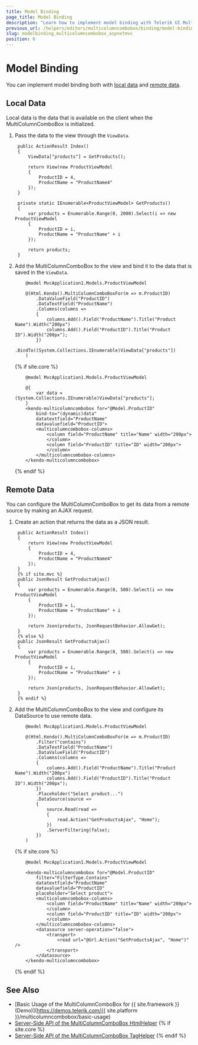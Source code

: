 ```yaml
---
title: Model Binding
page_title: Model Binding
description: "Learn how to implement model binding with Telerik UI MultiColumnComboBox component for {{ site.framework }}."
previous_url: /helpers/editors/multicolumncombobox/binding/model-binding
slug: modelbinding_multicolumncombobox_aspnetmvc
position: 6
---
```


# Model Binding

You can implement model binding both with [local data](#local-data) and [remote data](#remote-data).

## Local Data

Local data is the data that is available on the client when the MultiColumnComboBox is initialized.

1. Pass the data to the view through the `ViewData`.

        public ActionResult Index()
        {
            ViewData["products"] = GetProducts();

            return View(new ProductViewModel
            {
                ProductID = 4,
                ProductName = "ProductName4"
            });
        }

        private static IEnumerable<ProductViewModel> GetProducts()
        {
            var products = Enumerable.Range(0, 2000).Select(i => new ProductViewModel
            {
                ProductID = i,
                ProductName = "ProductName" + i
            });

            return products;
        }

1. Add the MultiColumnComboBox to the view and bind it to the data that is saved in the `ViewData`.

    ```HtmlHelper
        @model MvcApplication1.Models.ProductViewModel

        @(Html.Kendo().MultiColumnComboBoxFor(m => m.ProductID)
            .DataValueField("ProductID")
            .DataTextField("ProductName")
            .Columns(columns =>
            {
                columns.Add().Field("ProductName").Title("Product Name").Width("200px")
                columns.Add().Field("ProductID").Title("Product ID").Width("200px");
            })
            .BindTo((System.Collections.IEnumerable)ViewData["products"])
        )
    ```
    {% if site.core %}
    ```TagHelper
        @model MvcApplication1.Models.ProductViewModel

        @{
            var data = (System.Collections.IEnumerable)ViewData["products"];
        }
        <kendo-multicolumncombobox for="@Model.ProductID" 
            bind-to="(dynamic)data"
            datatextfield="ProductName"
            datavaluefield="ProductID">
            <multicolumncombobox-columns>
                <column field="ProductName" title="Name" width="200px">
                </column>
                <column field="ProductID" title="ID" width="200px">
                </column>
            </multicolumncombobox-columns>
        </kendo-multicolumncombobox>
    ```
    {% endif %}

## Remote Data

You can configure the MultiColumnComboBox to get its data from a remote source by making an AJAX request.

1. Create an action that returns the data as a JSON result.

        public ActionResult Index()
        {
            return View(new ProductViewModel
            {
                ProductID = 4,
                ProductName = "ProductName4"
            });
        }
        {% if site.mvc %}
        public JsonResult GetProductsAjax()
        {
            var products = Enumerable.Range(0, 500).Select(i => new ProductViewModel
            {
                ProductID = i,
                ProductName = "ProductName" + i
            });

            return Json(products, JsonRequestBehavior.AllowGet);
        }
        {% else %}
        public JsonResult GetProductsAjax()
        {
            var products = Enumerable.Range(0, 500).Select(i => new ProductViewModel
            {
                ProductID = i,
                ProductName = "ProductName" + i
            });

            return Json(products, JsonRequestBehavior.AllowGet);
        }
        {% endif %}

1. Add the MultiColumnComboBox to the view and configure its DataSource to use remote data.

    ```HtmlHelper
        @model MvcApplication1.Models.ProductViewModel

        @(Html.Kendo().MultiColumnComboBoxFor(m => m.ProductID)
            .Filter("contains")
            .DataTextField("ProductName")
            .DataValueField("ProductID")
            .Columns(columns =>
            {
                columns.Add().Field("ProductName").Title("Product Name").Width("200px")
                columns.Add().Field("ProductID").Title("Product ID").Width("200px");
            })
            .Placeholder("Select product...")
            .DataSource(source =>
            {
                source.Read(read =>
                {
                    read.Action("GetProductsAjax", "Home");
                })
                .ServerFiltering(false);
            })
        )
    ```
    {% if site.core %}
    ```TagHelper
        @model MvcApplication1.Models.ProductViewModel

        <kendo-multicolumncombobox for="@Model.ProductID" 
            filter="FilterType.Contains"
            datatextfield="ProductName"
            datavaluefield="ProductID"
            placeholder="Select product">
            <multicolumncombobox-columns>
                <column field="ProductName" title="Name" width="200px">
                </column>
                <column field="ProductID" title="ID" width="200px">
                </column>
            </multicolumncombobox-columns>
            <datasource server-operation="false">
                <transport>
                    <read url="@Url.Action("GetProductsAjax", "Home")" />
                </transport>
            </datasource>
        </kendo-multicolumncombobox>
    ```
    {% endif %}

## See Also

* [Basic Usage of the MultiColumnComboBox for {{ site.framework }} (Demo)](https://demos.telerik.com/{{ site.platform }}/multicolumncombobox/basic-usage)
* [Server-Side API of the MultiColumnComboBox HtmlHelper](/api/multicolumncombobox)
{% if site.core %}
* [Server-Side API of the MultiColumnComboBox TagHelper](/api/taghelpers/multicolumncombobox)
{% endif %}
